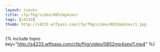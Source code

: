 ```yaml
--- 
layout: sieutv
title: cfp/fhg/video/0852mp4zev/
tags: [s4233]
thumb: http://s4233.wtfpass.com/cfp/fhg/video/0852mp4zev/1.jpg
---
```

{% include tvpro key="http://s4233.wtfpass.com/cfp/fhg/video/0852mp4zev/1.mp4" %} 
